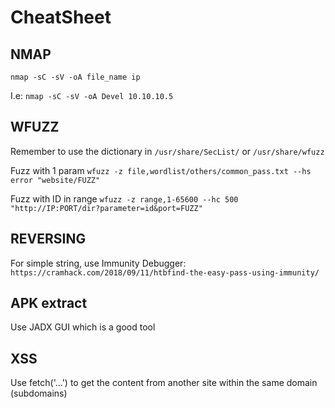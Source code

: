 # CheatSheet

## NMAP
`nmap -sC -sV -oA file_name ip`

I.e:
`nmap -sC -sV -oA Devel 10.10.10.5`

## WFUZZ 
Remember to use the dictionary in `/usr/share/SecList/` or `/usr/share/wfuzz`

Fuzz with 1 param
`wfuzz -z file,wordlist/others/common_pass.txt --hs error "website/FUZZ"`

Fuzz with ID in range
`wfuzz -z range,1-65600 --hc 500  "http://IP:PORT/dir?parameter=id&port=FUZZ"`

## REVERSING
For simple string, use Immunity Debugger:
`https://cramhack.com/2018/09/11/htbfind-the-easy-pass-using-immunity/`

## APK extract
Use JADX GUI which is a good tool

## XSS
Use fetch('...') to get the content from another site within the same domain (subdomains)